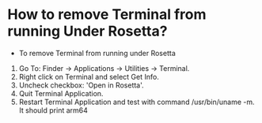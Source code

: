 # How to remove Terminal from running Under Rosetta?
- To remove Terminal from running under Rosetta

1. Go To: Finder -> Applications -> Utilities -> Terminal. 
2. Right click on Terminal and select Get Info. 
3. Uncheck checkbox: 'Open in Rosetta'. 
4. Quit Terminal Application.
5. Restart Terminal Application and test with command /usr/bin/uname -m. It should print arm64